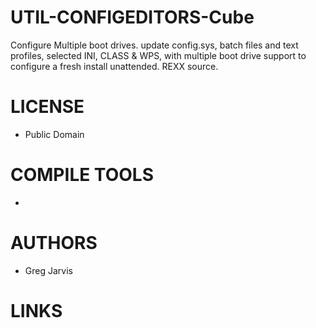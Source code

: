 UTIL-CONFIGEDITORS-Cube
=======================

Configure Multiple boot drives. update config.sys, batch files and text profiles, selected INI, CLASS &amp; WPS, with multiple boot drive support to configure a fresh install unattended. REXX source.

LICENSE
===============
- Public Domain

COMPILE TOOLS
===============
* 

AUTHORS
===============
* Greg Jarvis

LINKS
===============
